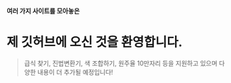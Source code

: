 #### 여러 가지 사이트를 모아놓은

# 제 깃허브에 오신 것을 환영합니다.

> 급식 찾기, 진법변환기, 색 조합하기, 원주율 10만자리 등을 지원하고 있으며
> 다양한 내용이 더 추가될 예정입니다!
